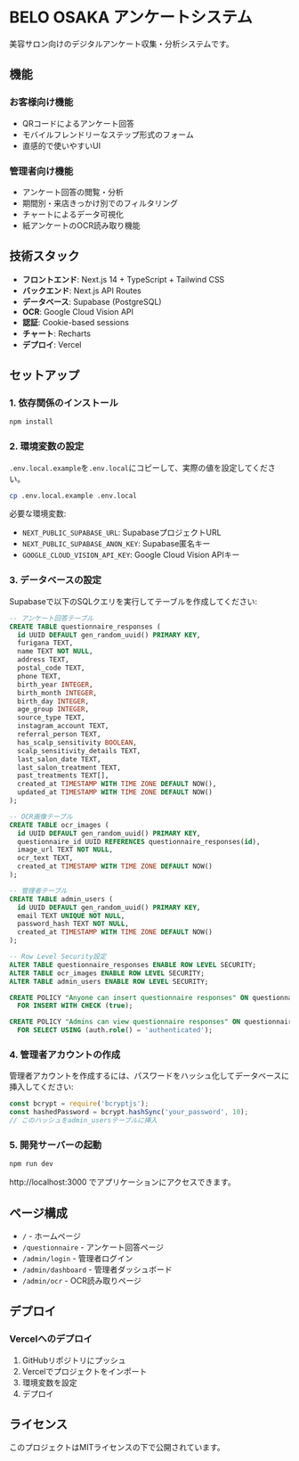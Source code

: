 # BELO OSAKA アンケートシステム

美容サロン向けのデジタルアンケート収集・分析システムです。

## 機能

### お客様向け機能
- QRコードによるアンケート回答
- モバイルフレンドリーなステップ形式のフォーム
- 直感的で使いやすいUI

### 管理者向け機能
- アンケート回答の閲覧・分析
- 期間別・来店きっかけ別でのフィルタリング
- チャートによるデータ可視化
- 紙アンケートのOCR読み取り機能

## 技術スタック

- **フロントエンド**: Next.js 14 + TypeScript + Tailwind CSS
- **バックエンド**: Next.js API Routes
- **データベース**: Supabase (PostgreSQL)
- **OCR**: Google Cloud Vision API
- **認証**: Cookie-based sessions
- **チャート**: Recharts
- **デプロイ**: Vercel

## セットアップ

### 1. 依存関係のインストール

```bash
npm install
```

### 2. 環境変数の設定

`.env.local.example`を`.env.local`にコピーして、実際の値を設定してください。

```bash
cp .env.local.example .env.local
```

必要な環境変数:
- `NEXT_PUBLIC_SUPABASE_URL`: SupabaseプロジェクトURL
- `NEXT_PUBLIC_SUPABASE_ANON_KEY`: Supabase匿名キー
- `GOOGLE_CLOUD_VISION_API_KEY`: Google Cloud Vision APIキー

### 3. データベースの設定

Supabaseで以下のSQLクエリを実行してテーブルを作成してください:

```sql
-- アンケート回答テーブル
CREATE TABLE questionnaire_responses (
  id UUID DEFAULT gen_random_uuid() PRIMARY KEY,
  furigana TEXT,
  name TEXT NOT NULL,
  address TEXT,
  postal_code TEXT,
  phone TEXT,
  birth_year INTEGER,
  birth_month INTEGER,
  birth_day INTEGER,
  age_group INTEGER,
  source_type TEXT,
  instagram_account TEXT,
  referral_person TEXT,
  has_scalp_sensitivity BOOLEAN,
  scalp_sensitivity_details TEXT,
  last_salon_date TEXT,
  last_salon_treatment TEXT,
  past_treatments TEXT[],
  created_at TIMESTAMP WITH TIME ZONE DEFAULT NOW(),
  updated_at TIMESTAMP WITH TIME ZONE DEFAULT NOW()
);

-- OCR画像テーブル
CREATE TABLE ocr_images (
  id UUID DEFAULT gen_random_uuid() PRIMARY KEY,
  questionnaire_id UUID REFERENCES questionnaire_responses(id),
  image_url TEXT NOT NULL,
  ocr_text TEXT,
  created_at TIMESTAMP WITH TIME ZONE DEFAULT NOW()
);

-- 管理者テーブル
CREATE TABLE admin_users (
  id UUID DEFAULT gen_random_uuid() PRIMARY KEY,
  email TEXT UNIQUE NOT NULL,
  password_hash TEXT NOT NULL,
  created_at TIMESTAMP WITH TIME ZONE DEFAULT NOW()
);

-- Row Level Security設定
ALTER TABLE questionnaire_responses ENABLE ROW LEVEL SECURITY;
ALTER TABLE ocr_images ENABLE ROW LEVEL SECURITY;
ALTER TABLE admin_users ENABLE ROW LEVEL SECURITY;

CREATE POLICY "Anyone can insert questionnaire responses" ON questionnaire_responses
  FOR INSERT WITH CHECK (true);

CREATE POLICY "Admins can view questionnaire responses" ON questionnaire_responses
  FOR SELECT USING (auth.role() = 'authenticated');
```

### 4. 管理者アカウントの作成

管理者アカウントを作成するには、パスワードをハッシュ化してデータベースに挿入してください:

```javascript
const bcrypt = require('bcryptjs');
const hashedPassword = bcrypt.hashSync('your_password', 10);
// このハッシュをadmin_usersテーブルに挿入
```

### 5. 開発サーバーの起動

```bash
npm run dev
```

http://localhost:3000 でアプリケーションにアクセスできます。

## ページ構成

- `/` - ホームページ
- `/questionnaire` - アンケート回答ページ
- `/admin/login` - 管理者ログイン
- `/admin/dashboard` - 管理者ダッシュボード
- `/admin/ocr` - OCR読み取りページ

## デプロイ

### Vercelへのデプロイ

1. GitHubリポジトリにプッシュ
2. Vercelでプロジェクトをインポート
3. 環境変数を設定
4. デプロイ

## ライセンス

このプロジェクトはMITライセンスの下で公開されています。